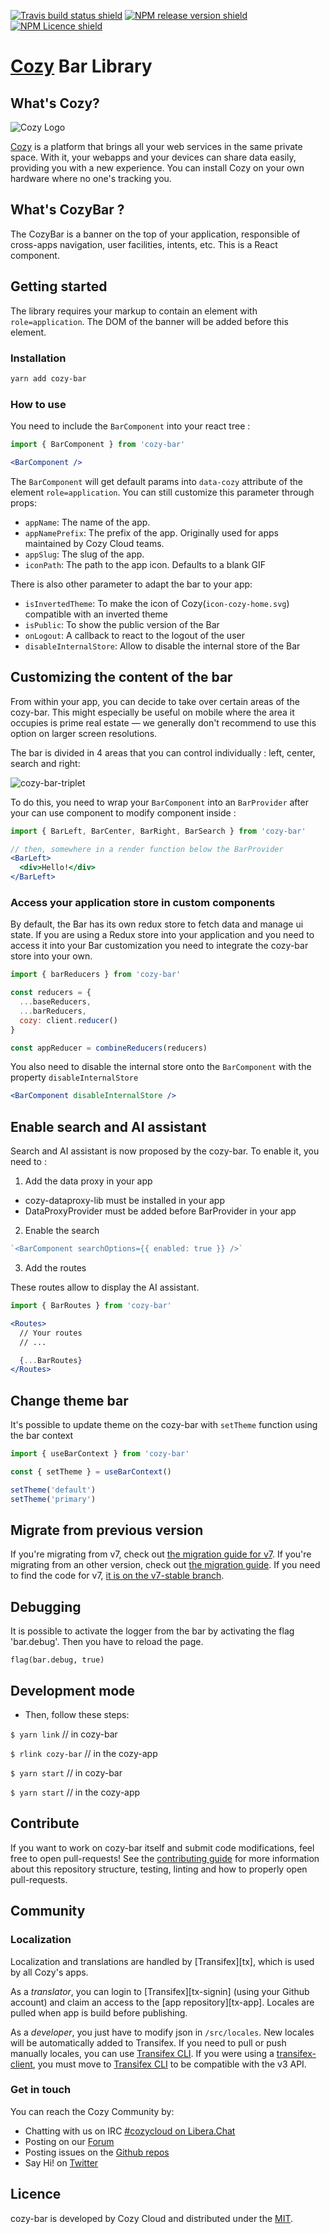 [![Travis build status shield](https://img.shields.io/travis/com/cozy/cozy-bar)](https://travis-ci.org/cozy/cozy-bar)
[![NPM release version shield](https://img.shields.io/npm/v/cozy-bar.svg)](https://www.npmjs.com/package/cozy-bar)
[![NPM Licence shield](https://img.shields.io/npm/l/cozy-bar.svg)](https://github.com/cozy/cozy-bar/blob/master/LICENSE)


# [Cozy] Bar Library

## What's Cozy?

![Cozy Logo](https://cdn.rawgit.com/cozy/cozy-guidelines/master/templates/cozy_logo_small.svg)

[Cozy] is a platform that brings all your web services in the same private space.  With it, your webapps and your devices can share data easily, providing you with a new experience. You can install Cozy on your own hardware where no one's tracking you.


## What's CozyBar ?

The CozyBar is a banner on the top of your application, responsible of cross-apps navigation, user facilities, intents, etc. This is a React component.


## Getting started

The library requires your markup to contain an element with `role=application`. The DOM of the banner will be added before this element.

### Installation
```sh
yarn add cozy-bar
```

### How to use

You need to include the `BarComponent` into your react tree :

```jsx
import { BarComponent } from 'cozy-bar'

<BarComponent />
```

The `BarComponent` will get default params into `data-cozy` attribute of the element `role=application`. You can still customize this parameter through props:
- `appName`: The name of the app.
- `appNamePrefix`: The prefix of the app. Originally used for apps maintained by Cozy Cloud teams.
- `appSlug`: The slug of the app.
- `iconPath`: The path to the app icon. Defaults to a blank GIF

There is also other parameter to adapt the bar to your app:
- `isInvertedTheme`: To make the icon of Cozy(`icon-cozy-home.svg`) compatible with an inverted theme
- `isPublic`: To show the public version of the Bar
- `onLogout`: A callback to react to the logout of the user
- `disableInternalStore`: Allow to disable the internal store of the Bar

## Customizing the content of the bar

From within your app, you can decide to take over certain areas of the cozy-bar. This might especially be useful on mobile where the area it occupies is prime real estate — we generally don't recommend to use this option on larger screen resolutions.

The bar is divided in 4 areas that you can control individually : left, center, search and right:

![cozy-bar-triplet](https://user-images.githubusercontent.com/2261445/33609298-de4d379e-d9c7-11e7-839d-f5ab6155c902.png)

To do this, you need to wrap your `BarComponent` into an `BarProvider` after your can use component to modify component inside :

```jsx
import { BarLeft, BarCenter, BarRight, BarSearch } from 'cozy-bar'

// then, somewhere in a render function below the BarProvider
<BarLeft>
  <div>Hello!</div>
</BarLeft>
```

### Access your application store in custom components

By default, the Bar has its own redux store to fetch data and manage ui state. If you are using a Redux store into your application and you need to access it into your Bar customization you need to integrate the cozy-bar store into your own.

```js
import { barReducers } from 'cozy-bar'

const reducers = {
  ...baseReducers,
  ...barReducers,
  cozy: client.reducer()
}

const appReducer = combineReducers(reducers)
```

You also need to disable the internal store onto the `BarComponent` with the property `disableInternalStore`

```jsx
<BarComponent disableInternalStore />
```

## Enable search and AI assistant

Search and AI assistant is now proposed by the cozy-bar. To enable it, you need to : 

1. Add the data proxy in your app

- cozy-dataproxy-lib must be installed in your app
- DataProxyProvider must be added before BarProvider in your app

2. Enable the search

```jsx
`<BarComponent searchOptions={{ enabled: true }} />`
```

3. Add the routes

These routes allow to display the AI assistant.

```jsx
import { BarRoutes } from 'cozy-bar'

<Routes>
  // Your routes
  // ...

  {...BarRoutes}
</Routes>
```

## Change theme bar

It's possible to update theme on the cozy-bar with `setTheme` function using the bar context

```jsx
import { useBarContext } from 'cozy-bar'

const { setTheme } = useBarContext()

setTheme('default')
setTheme('primary')
```

## Migrate from previous version

If you're migrating from v7, check out [the migration guide for v7](/docs/upgrading/v7.md). If you're migrating from an other version, check out [the migration guide](/docs/upgrading/v8.md). If you need to find the code for v7, [it is on the v7-stable branch](https://github.com/cozy/cozy-bar/tree/v7-stable).

## Debugging

It is possible to activate the logger from the bar by activating the flag 'bar.debug'.
Then you have to reload the page.

```
flag(bar.debug, true)
```

Development mode
----------

* Then, follow these steps:

`$ yarn link` // in cozy-bar

`$ rlink cozy-bar` // in the cozy-app

`$ yarn start` // in cozy-bar

`$ yarn start` // in the cozy-app

Contribute
----------

If you want to work on cozy-bar itself and submit code modifications, feel free to open pull-requests! See the [contributing guide][contribute] for more information about this repository structure, testing, linting and how to properly open pull-requests.


## Community

### Localization

Localization and translations are handled by [Transifex][tx], which is used by all Cozy's apps.

As a _translator_, you can login to [Transifex][tx-signin] (using your Github account) and claim an access to the [app repository][tx-app]. Locales are pulled when app is build before publishing.

As a _developer_, you just have to modify json in `/src/locales`. New locales will be automatically added to Transifex. If you need to pull or push manually locales, you can use [Transifex CLI](tx-cli). If you were using a [transifex-client](tx-client), you must move to [Transifex CLI](tx-cli) to be compatible with the v3 API.

### Get in touch

You can reach the Cozy Community by:

- Chatting with us on IRC [#cozycloud on Libera.Chat][libera]
- Posting on our [Forum][forum]
- Posting issues on the [Github repos][github]
- Say Hi! on [Twitter][twitter]


## Licence

cozy-bar is developed by Cozy Cloud and distributed under the [MIT].

[cozy]: https://cozy.io "Cozy Cloud"
[setup]: https://dev.cozy.io/#set-up-the-development-environment "Cozy dev docs: Set up the Development Environment"
[doctypes]: https://dev.cozy.io/#main-document-types
[bill-doctype]: https://github.com/cozy-labs/konnectors/blob/master/server/models/bill.coffee
[konnector-doctype]: https://github.com/cozy-labs/konnectors/blob/master/server/models/konnector.coffee
[konnectors]: https://github.com/cozy-labs/konnectors
[MIT]: https://opensource.org/licenses/MIT
[contribute]: CONTRIBUTING.md
[libera]: https://web.libera.chat/#cozycloud
[forum]: https://forum.cozy.io/
[github]: https://github.com/cozy/
[twitter]: https://twitter.com/cozycloud
[mocha]: https://mochajs.org/
[should]: npmjs.com/package/should
[checkbox]: https://help.github.com/articles/basic-writing-and-formatting-syntax/#task-lists
